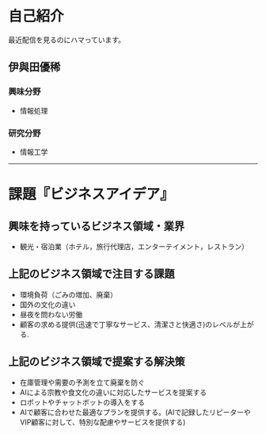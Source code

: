 # 自己紹介
最近配信を見るのにハマっています。
## 伊與田優稀
### 興味分野
- 情報処理
### 研究分野
- 情報工学
* * *
# 課題『ビジネスアイデア』
## 興味を持っているビジネス領域・業界
- 観光・宿泊業（ホテル，旅行代理店，エンターテイメント，レストラン）
## 上記のビジネス領域で注目する課題
- 環境負荷（ごみの増加、廃棄）
- 国外の文化の違い
- 昼夜を問わない労働
- 顧客の求める提供(迅速で丁寧なサービス、清潔さと快適さ)のレベルが上がる.
## 上記のビジネス領域で提案する解決策
- 在庫管理や需要の予測を立て廃棄を防ぐ
- AIによる宗教や食文化の違いに対応したサービスを提案する
- ロボットやチャットボットの導入をする
- AIで顧客に合わせた最適なプランを提供する。(AIで記録したリピーターやVIP顧客に対して、特別な配慮やサービスを提供する)
